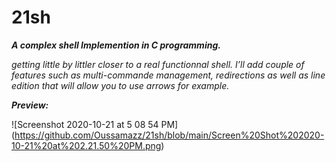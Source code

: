 # 21sh
***A complex shell Implemention in C programming.***

*getting little by littler closer to a real functionnal shell. I’ll add couple of features such as multi-commande management, redirections as well as line edition that will allow you to use arrows for example.*

**_Preview:_**

![Screenshot 2020-10-21 at 5 08 54 PM] (https://github.com/Oussamazz/21sh/blob/main/Screen%20Shot%202020-10-21%20at%202.21.50%20PM.png)

